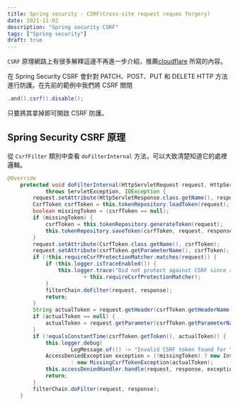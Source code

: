 ```yaml
---
title: Spring security - CSRF(Cross-site request reques forgery)
date: 2021-11-02
description: "Spring security CSRF"
tags: ["Spring security"]
draft: true
---
```


`CSRF` 原理網路上有很多解釋這邊不再進一步介紹，推薦[cloudflare](https://www.cloudflare.com/zh-tw/learning/security/threats/cross-site-request-forgery/) 所寫的內容。

在 Spring Security CSRF 會針對 PATCH、POST、PUT 和 DELETE HTTP 方法進行防護。在先前的範例中我們將 CSRF 關閉
```java
.and().csrf().disable();
```
只要將其拿掉即可開啟 CSRF 防護。

## Spring Security CSRF 原理
從 `CsrfFilter` 類別中查看 `doFilterInternal` 方法，可以大致清楚知道它的處裡邏輯。

```java
@Override
	protected void doFilterInternal(HttpServletRequest request, HttpServletResponse response, FilterChain filterChain)
			throws ServletException, IOException {
		request.setAttribute(HttpServletResponse.class.getName(), response);
		CsrfToken csrfToken = this.tokenRepository.loadToken(request);
		boolean missingToken = (csrfToken == null);
		if (missingToken) {
			csrfToken = this.tokenRepository.generateToken(request);
			this.tokenRepository.saveToken(csrfToken, request, response);
		}
		request.setAttribute(CsrfToken.class.getName(), csrfToken);
		request.setAttribute(csrfToken.getParameterName(), csrfToken);
		if (!this.requireCsrfProtectionMatcher.matches(request)) {
			if (this.logger.isTraceEnabled()) {
				this.logger.trace("Did not protect against CSRF since request did not match "
						+ this.requireCsrfProtectionMatcher);
			}
			filterChain.doFilter(request, response);
			return;
		}
		String actualToken = request.getHeader(csrfToken.getHeaderName());
		if (actualToken == null) {
			actualToken = request.getParameter(csrfToken.getParameterName());
		}
		if (!equalsConstantTime(csrfToken.getToken(), actualToken)) {
			this.logger.debug(
					LogMessage.of(() -> "Invalid CSRF token found for " + UrlUtils.buildFullRequestUrl(request)));
			AccessDeniedException exception = (!missingToken) ? new InvalidCsrfTokenException(csrfToken, actualToken)
					: new MissingCsrfTokenException(actualToken);
			this.accessDeniedHandler.handle(request, response, exception);
			return;
		}
		filterChain.doFilter(request, response);
	}
```